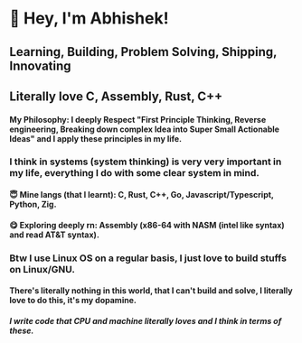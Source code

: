 
# 👋 Hey, I'm Abhishek!  

## Learning, Building, Problem Solving, Shipping, Innovating
## Literally love C, Assembly, Rust, C++

#### My Philosophy: I deeply Respect "First Principle Thinking, Reverse engineering, Breaking down complex Idea into Super Small Actionable Ideas" and I apply these principles in my life.
### I think in systems (system thinking) is very very important in my life, everything I do with some clear system in mind.

#### 😇 Mine langs (that I learnt): C, Rust, C++, Go, Javascript/Typescript, Python, Zig.
#### 😋 Exploring deeply rn: Assembly (x86-64 with NASM (intel like syntax) and read AT&T syntax).

### Btw I use Linux OS on a regular basis, I just love to build stuffs on Linux/GNU.
#### There's literally nothing in this world, that I can't build and solve, I literally love to do this, it's my dopamine.
##### I write code that CPU and machine literally loves and I think in terms of these.
